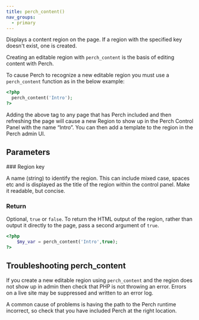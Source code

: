 ```yaml
---
title: perch_content()
nav_groups:
  - primary
---
```


Displays a content region on the page. If a region with the specified key doesn't exist, one is created.

Creating an editable region with `perch_content` is the basis of editing content with Perch.

To cause Perch to recognize a new editable region you must use a `perch_content` function as in the below example:

```php
<?php
  perch_content('Intro');
?>
```

Adding the above tag to any page that has Perch included and then refreshing the page will cause a new Region to show up in the Perch Control Panel with the name “Intro”. You can then add a template to the region in the Perch admin UI.

## Parameters

### Region key

A name (string) to identify the region. This can include mixed case, spaces etc and is displayed as the title of the region within the control panel. Make it readable, but concise.

### Return

Optional, `true` or `false`. To return the HTML output of the region, rather than output it directly to the page, pass a second argument of `true`.

```php
<?php
	$my_var = perch_content('Intro',true);
?>
```

## Troubleshooting perch_content

If you create a new editable region using `perch_content` and the region does not show up in admin then check that PHP is not throwing an error. Errors on a live site may be suppressed and written to an error log.

A common cause of problems is having the path to the Perch runtime incorrect, so check that you have included Perch at the right location.

